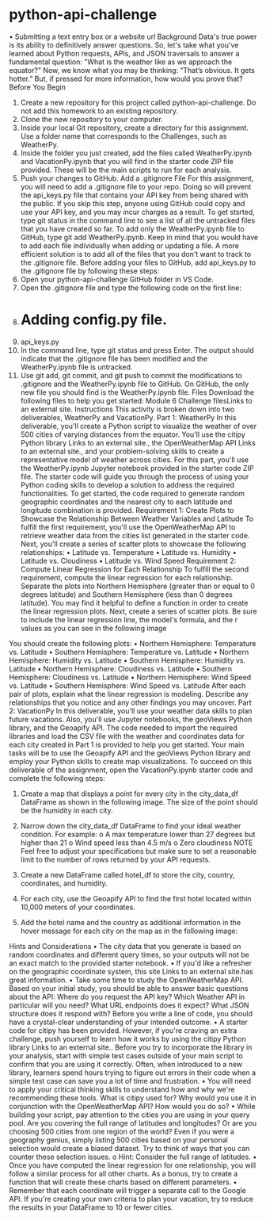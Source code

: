 # python-api-challenge

 
•	Submitting a text entry box or a website url
Background
Data's true power is its ability to definitively answer questions. So, let's take what you've learned about Python requests, APIs, and JSON traversals to answer a fundamental question: "What is the weather like as we approach the equator?"
Now, we know what you may be thinking: “That’s obvious. It gets hotter.” But, if pressed for more information, how would you prove that?
Before You Begin
1.	Create a new repository for this project called python-api-challenge. Do not add this homework to an existing repository.
2.	Clone the new repository to your computer.
3.	Inside your local Git repository, create a directory for this assignment. Use a folder name that corresponds to the Challenges, such as WeatherPy.
4.	Inside the folder you just created, add the files called WeatherPy.ipynb and VacationPy.ipynb that you will find in the starter code ZIP file provided. These will be the main scripts to run for each analysis.
5.	Push your changes to GitHub.
Add a .gitignore File
For this assignment, you will need to add a .gitignore file to your repo. Doing so will prevent the api_keys.py file that contains your API key from being shared with the public. If you skip this step, anyone using GitHub could copy and use your API key, and you may incur charges as a result.
To get stsrted, type git status in the command line to see a list of all the untracked files that you have created so far.
To add only the WeatherPy.ipynb file to GitHub, type git add WeatherPy.ipynb. Keep in mind that you would have to add each file individually when adding or updating a file. A more efficient solution is to add all of the files that you don't want to track to the .gitignore file.
Before adding your files to GitHub, add api_keys.py to the .gitignore file by following these steps:
1.	Open your python-api-challenge GitHub folder in VS Code.
2.	Open the .gitignore file and type the following code on the first line:
3.	# Adding config.py file.
4.	api_keys.py
5.	In the command line, type git status and press Enter. The output should indicate that the .gitignore file has been modified and the WeatherPy.ipynb file is untracked.
6.	Use git add, git commit, and git push to commit the modifications to .gitignore and the WeatherPy.ipynb file to GitHub.
On GitHub, the only new file you should find is the WeatherPy.ipynb file.
Files
Download the following files to help you get started:
Module 6 Challenge filesLinks to an external site.
Instructions
This activity is broken down into two deliverables, WeatherPy and VacationPy.
Part 1: WeatherPy
In this deliverable, you'll create a Python script to visualize the weather of over 500 cities of varying distances from the equator. You'll use the citipy Python library Links to an external site., the OpenWeatherMap API Links to an external site., and your problem-solving skills to create a representative model of weather across cities.
For this part, you'll use the WeatherPy.ipynb Jupyter notebook provided in the starter code ZIP file. The starter code will guide you through the process of using your Python coding skills to develop a solution to address the required functionalities.
To get started, the code required to generate random geographic coordinates and the nearest city to each latitude and longitude combination is provided.
Requirement 1: Create Plots to Showcase the Relationship Between Weather Variables and Latitude
To fulfill the first requirement, you'll use the OpenWeatherMap API to retrieve weather data from the cities list generated in the starter code. Next, you'll create a series of scatter plots to showcase the following relationships:
•	Latitude vs. Temperature
•	Latitude vs. Humidity
•	Latitude vs. Cloudiness
•	Latitude vs. Wind Speed
Requirement 2: Compute Linear Regression for Each Relationship
To fulfill the second requirement, compute the linear regression for each relationship. Separate the plots into Northern Hemisphere (greater than or equal to 0 degrees latitude) and Southern Hemisphere (less than 0 degrees latitude). You may find it helpful to define a function in order to create the linear regression plots.
Next, create a series of scatter plots. Be sure to include the linear regression line, the model's formula, and the r values as you can see in the following image
 
You should create the following plots:
•	Northern Hemisphere: Temperature vs. Latitude
•	Southern Hemisphere: Temperature vs. Latitude
•	Northern Hemisphere: Humidity vs. Latitude
•	Southern Hemisphere: Humidity vs. Latitude
•	Northern Hemisphere: Cloudiness vs. Latitude
•	Southern Hemisphere: Cloudiness vs. Latitude
•	Northern Hemisphere: Wind Speed vs. Latitude
•	Southern Hemisphere: Wind Speed vs. Latitude
After each pair of plots, explain what the linear regression is modeling. Describe any relationships that you notice and any other findings you may uncover.
Part 2: VacationPy
In this deliverable, you'll use your weather data skills to plan future vacations. Also, you'll use Jupyter notebooks, the geoViews Python library, and the Geoapify API.
The code needed to import the required libraries and load the CSV file with the weather and coordinates data for each city created in Part 1 is provided to help you get started.
Your main tasks will be to use the Geoapify API and the geoViews Python library and employ your Python skills to create map visualizations.
To succeed on this deliverable of the assignment, open the VacationPy.ipynb starter code and complete the following steps:
1.	Create a map that displays a point for every city in the city_data_df DataFrame as shown in the following image. The size of the point should be the humidity in each city.
 
2.	Narrow down the city_data_df DataFrame to find your ideal weather condition. For example:
o	A max temperature lower than 27 degrees but higher than 21
o	Wind speed less than 4.5 m/s
o	Zero cloudiness
NOTE
Feel free to adjust your specifications but make sure to set a reasonable limit to the number of rows returned by your API requests.
3.	Create a new DataFrame called hotel_df to store the city, country, coordinates, and humidity.
4.	For each city, use the Geoapify API to find the first hotel located within 10,000 meters of your coordinates.
5.	Add the hotel name and the country as additional information in the hover message for each city on the map as in the following image:
 
Hints and Considerations
•	The city data that you generate is based on random coordinates and different query times, so your outputs will not be an exact match to the provided starter notebook.
•	If you'd like a refresher on the geographic coordinate system, this site Links to an external site.has great information.
•	Take some time to study the OpenWeatherMap API. Based on your initial study, you should be able to answer basic questions about the API: Where do you request the API key? Which Weather API in particular will you need? What URL endpoints does it expect? What JSON structure does it respond with? Before you write a line of code, you should have a crystal-clear understanding of your intended outcome.
•	A starter code for citipy has been provided. However, if you're craving an extra challenge, push yourself to learn how it works by using the citipy Python library Links to an external site.. Before you try to incorporate the library in your analysis, start with simple test cases outside of your main script to confirm that you are using it correctly. Often, when introduced to a new library, learners spend hours trying to figure out errors in their code when a simple test case can save you a lot of time and frustration.
•	You will need to apply your critical thinking skills to understand how and why we're recommending these tools. What is citipy used for? Why would you use it in conjunction with the OpenWeatherMap API? How would you do so?
•	While building your script, pay attention to the cities you are using in your query pool. Are you covering the full range of latitudes and longitudes? Or are you choosing 500 cities from one region of the world? Even if you were a geography genius, simply listing 500 cities based on your personal selection would create a biased dataset. Try to think of ways that you can counter these selection issues.
o	Hint: Consider the full range of latitudes.
•	Once you have computed the linear regression for one relationship, you will follow a similar process for all other charts. As a bonus, try to create a function that will create these charts based on different parameters.
•	Remember that each coordinate will trigger a separate call to the Google API. If you're creating your own criteria to plan your vacation, try to reduce the results in your DataFrame to 10 or fewer cities.


